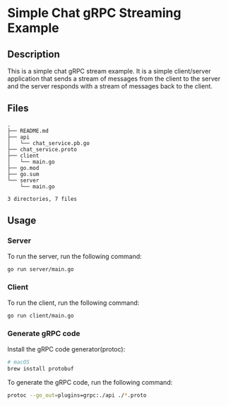 # Simple Chat gRPC Streaming Example

## Description

This is a simple chat gRPC stream example. It is a simple client/server application that sends a stream of messages from the client to the server and the server responds with a stream of messages back to the client.

## Files

```
.
├── README.md
├── api
│   └── chat_service.pb.go
├── chat_service.proto
├── client
│   └── main.go
├── go.mod
├── go.sum
└── server
    └── main.go

3 directories, 7 files
```

## Usage

### Server

To run the server, run the following command:

```bash
go run server/main.go
```

### Client

To run the client, run the following command:

```bash
go run client/main.go
```

### Generate gRPC code

Install the gRPC code generator(protoc):

```bash
# macOS
brew install protobuf
```

To generate the gRPC code, run the following command:

```bash
protoc --go_out=plugins=grpc:./api ./*.proto
```
